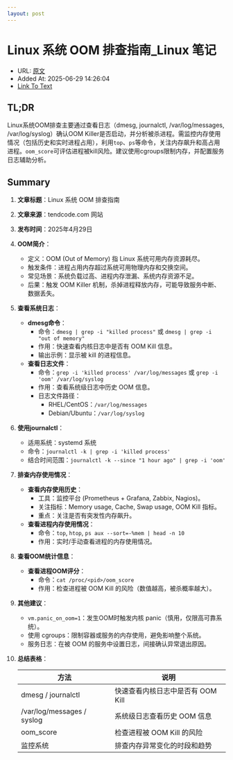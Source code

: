```yaml
---
layout: post
---
```

# Linux 系统 OOM 排查指南_Linux 笔记
- URL: [原文](https://tendcode.com/subject/article/linux-oom/)
- Added At: 2025-06-29 14:26:04
- [Link To Text](_posts/2025-06-29-linux-系统-oom-排查指南_linux-笔记_raw.md)

## TL;DR
Linux系统OOM排查主要通过查看日志（dmesg, journalctl, /var/log/messages, /var/log/syslog）确认OOM Killer是否启动，并分析被杀进程。需监控内存使用情况（包括历史和实时进程占用），利用`top`、`ps`等命令，关注内存飙升和高占用进程。`oom_score`可评估进程被kill风险。建议使用cgroups限制内存，并配置服务日志辅助分析。


## Summary
1.  **文章标题**：Linux 系统 OOM 排查指南

2.  **文章来源**：tendcode.com 网站

3.  **发布时间**：2025年4月29日

4.  **OOM简介**：
    *   定义：OOM (Out of Memory) 指 Linux 系统可用内存资源耗尽。
    *   触发条件：进程占用内存超过系统可用物理内存和交换空间。
    *   常见场景：系统负载过高、进程内存泄漏、系统内存资源不足。
    *   后果：触发 OOM Killer 机制，杀掉进程释放内存，可能导致服务中断、数据丢失。

5.  **查看系统日志**：
    *   **dmesg命令**：
        *   命令：`dmesg | grep -i "killed process"` 或 `dmesg | grep -i "out of memory"`
        *   作用：快速查看内核日志中是否有 OOM Kill 信息。
        *   输出示例：显示被 kill 的进程信息。
    *   **查看日志文件**：
        *   命令：`grep -i 'killed process' /var/log/messages` 或 `grep -i 'oom' /var/log/syslog`
        *   作用：查看系统级日志中历史 OOM 信息。
        *   日志文件路径：
            *   RHEL/CentOS：`/var/log/messages`
            *   Debian/Ubuntu：`/var/log/syslog`

6.  **使用journalctl**：
    *   适用系统：systemd 系统
    *   命令：`journalctl -k | grep -i 'killed process'`
    *   结合时间范围：`journalctl -k --since "1 hour ago" | grep -i 'oom'`

7.  **排查内存使用情况**：
    *   **查看内存使用历史**：
        *   工具：监控平台 (Prometheus + Grafana, Zabbix, Nagios)。
        *   关注指标：Memory usage, Cache, Swap usage, OOM Kill 指标。
        *   重点：关注是否有突发性内存飙升。
    *   **查看进程内存使用情况**：
        *   命令：`top`, `htop`, `ps aux --sort=-%mem | head -n 10`
        *   作用：实时/手动查看进程的内存使用情况。

8.  **查看OOM统计信息**：
    *   **查看进程OOM评分**：
        *   命令：`cat /proc/<pid>/oom_score`
        *   作用：检查进程被 OOM Kill 的风险（数值越高，被杀概率越大）。

9.  **其他建议**：
    *   `vm.panic_on_oom=1`：发生OOM时触发内核 panic（慎用，仅限高可靠系统）。
    *   使用 cgroups：限制容器或服务的内存使用，避免影响整个系统。
    *   服务日志：在被 OOM 的服务中设置日志，间接确认异常退出原因。

10. **总结表格**：

    | 方法 | 说明 |
    | --- | --- |
    | dmesg / journalctl | 快速查看内核日志中是否有 OOM Kill |
    | /var/log/messages / syslog | 系统级日志查看历史 OOM 信息 |
    | oom_score | 检查进程被 OOM Kill 的风险 |
    | 监控系统 | 排查内存异常变化的时段和趋势 |


